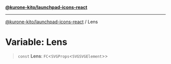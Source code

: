 [**@kurone-kito/launchpad-icons-react**](../README.md)

***

[@kurone-kito/launchpad-icons-react](../globals.md) / Lens

# Variable: Lens

> `const` **Lens**: `FC`\<`SVGProps`\<`SVGSVGElement`\>\>
